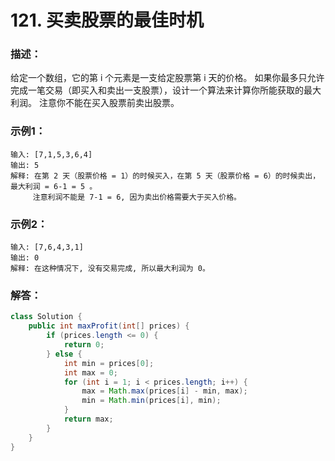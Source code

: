 # 121. 买卖股票的最佳时机

### 描述：
给定一个数组，它的第 i 个元素是一支给定股票第 i 天的价格。
如果你最多只允许完成一笔交易（即买入和卖出一支股票），设计一个算法来计算你所能获取的最大利润。
注意你不能在买入股票前卖出股票。
### 示例1：
```
输入: [7,1,5,3,6,4]
输出: 5
解释: 在第 2 天（股票价格 = 1）的时候买入，在第 5 天（股票价格 = 6）的时候卖出，最大利润 = 6-1 = 5 。
     注意利润不能是 7-1 = 6, 因为卖出价格需要大于买入价格。
```
### 示例2：
```
输入: [7,6,4,3,1]
输出: 0
解释: 在这种情况下, 没有交易完成, 所以最大利润为 0。
```
### 解答：
```java
class Solution {
    public int maxProfit(int[] prices) {
        if (prices.length <= 0) {
            return 0;
        } else {
            int min = prices[0];
            int max = 0;
            for (int i = 1; i < prices.length; i++) {
                max = Math.max(prices[i] - min, max);
                min = Math.min(prices[i], min);
            }
            return max;
        }
    }
}
```